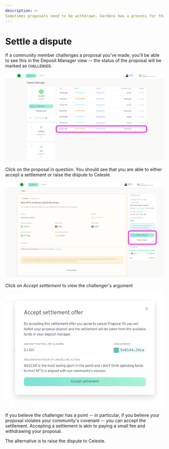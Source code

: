 ```yaml
---
description: >-
Sometimes proposals need to be withdrawn. Gardens has a process for that.
---
```


# Settle a dispute

If a community member challenges a proposal you've made, you'll be able to see this in the Deposit Manager view -- the status of the proposal will be marked as `CHALLENGED`.

![](../.gitbook/assets/viewChallenge.png)

Click on the proposal in question. You should see that you are able to either accept a settlement or raise the dispute to Celeste.

![](../.gitbook/assets/challengedProposal.png)

Click on _Accept settlement_ to view the challenger's argument

![](../.gitbook/assets/acceptSettlement.png)

If you believe the challenger has a point -- in particular, if you believe your proposal violates your community's covenant -- you can accept the settlement. Accepting a settlement is akin to paying a small fee and withdrawing your proposal.

The alternative is to raise the dispute to Celeste.
